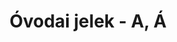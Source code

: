 ---
title: Óvodai jelek - A, Á
galleries:
  - title: Ablak
    backgroundimage: /img/ablak.jpg
    images: 
      - img: /img/ablak.jpg
  - title: Ajtó
    backgroundimage: /img/ajto.jpg
    images: 
      - img: /img/ajto.jpg
  - title: Alma
    backgroundimage: /img/alma.jpg
    images: 
      - img: /img/alma.jpg
  - title: Ananász
    backgroundimage: /img/ananasz.jpg
    images: 
      - img: /img/ananasz.jpg
  - title: Ásó
    backgroundimage: /img/aso.jpg
    images: 
      - img: /img/aso.jpg
  - title: Asztal
    backgroundimage: /img/asztal.jpg
    images: 
      - img: /img/asztal.jpg
  - title: Auto
    backgroundimage: /img/auto.jpg
    images: 
      - img: /img/auto.jpg
  - title: Autó (Bogár)
    backgroundimage: /img/auto_bogarhatu.jpg
    images: 
      - img: /img/auto_bogarhatu.jpg
---